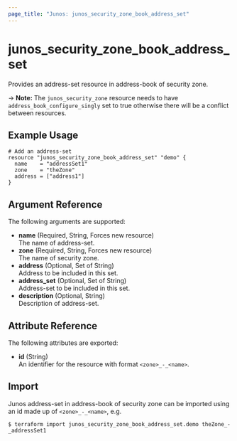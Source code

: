 ```yaml
---
page_title: "Junos: junos_security_zone_book_address_set"
---
```


# junos_security_zone_book_address_set

Provides an address-set resource in address-book of security zone.

-> **Note:** The `junos_security_zone` resource needs to have `address_book_configure_singly` set to
true otherwise there will be a conflict between resources.

## Example Usage

```hcl
# Add an address-set
resource "junos_security_zone_book_address_set" "demo" {
  name    = "addressSet1"
  zone    = "theZone"
  address = ["address1"]
}
```

## Argument Reference

The following arguments are supported:

- **name** (Required, String, Forces new resource)  
  The name of address-set.
- **zone** (Required, String, Forces new resource)  
  The name of security zone.
- **address** (Optional, Set of String)  
  Address to be included in this set.
- **address_set** (Optional, Set of String)  
  Address-set to be included in this set.
- **description** (Optional, String)  
  Description of address-set.

## Attribute Reference

The following attributes are exported:

- **id** (String)  
  An identifier for the resource with format `<zone>_-_<name>`.

## Import

Junos address-set in address-book of security zone can be imported using an id made up of
`<zone>_-_<name>`, e.g.

```shell
$ terraform import junos_security_zone_book_address_set.demo theZone_-_addressSet1
```
